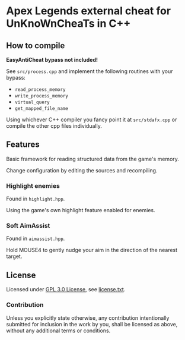 Apex Legends external cheat for UnKnoWnCheaTs in C++
====================================================

How to compile
--------------

**EasyAntiCheat bypass not included!**

See `src/process.cpp` and implement the following routines with your bypass:

* `read_process_memory`
* `write_process_memory`
* `virtual_query`
* `get_mapped_file_name`

Using whichever C++ compiler you fancy point it at `src/stdafx.cpp` or compile the other cpp files individually.

Features
--------

Basic framework for reading structured data from the game's memory.

Change configuration by editing the sources and recompiling.

### Highlight enemies

Found in `highlight.hpp`.

Using the game's own highlight feature enabled for enemies.

### Soft AimAssist

Found in `aimassist.hpp`.

Hold MOUSE4 to gently nudge your aim in the direction of the nearest target.

License
-------

Licensed under [GPL 3.0 License](https://opensource.org/licenses/GPL-3.0), see [license.txt](license.txt).

### Contribution

Unless you explicitly state otherwise, any contribution intentionally submitted
for inclusion in the work by you, shall be licensed as above, without any additional terms or conditions.

